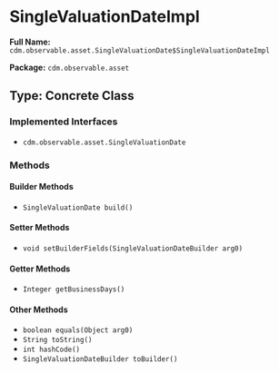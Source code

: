 # SingleValuationDateImpl

**Full Name:** `cdm.observable.asset.SingleValuationDate$SingleValuationDateImpl`

**Package:** `cdm.observable.asset`

## Type: Concrete Class

### Implemented Interfaces

- `cdm.observable.asset.SingleValuationDate`

### Methods

#### Builder Methods

- `SingleValuationDate build()`

#### Setter Methods

- `void setBuilderFields(SingleValuationDateBuilder arg0)`

#### Getter Methods

- `Integer getBusinessDays()`

#### Other Methods

- `boolean equals(Object arg0)`
- `String toString()`
- `int hashCode()`
- `SingleValuationDateBuilder toBuilder()`

